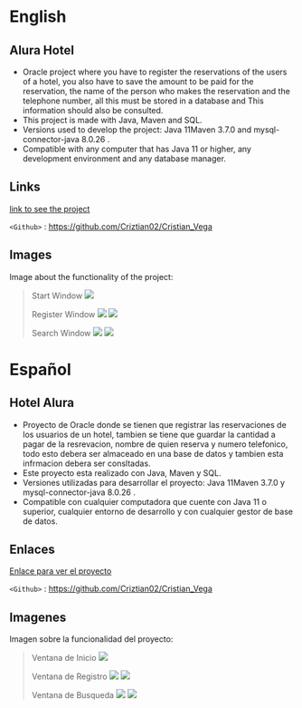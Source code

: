 # English
## Alura Hotel

- Oracle project where you have to register the reservations of the users of a hotel, you also have to save the amount to be paid for the reservation, the name of the person who makes the reservation and the telephone number, all this must be stored in a database and This information should also be consulted.
- This project is made with Java, Maven and SQL.
- Versions used to develop the project: Java 11Maven 3.7.0 and mysql-connector-java 8.0.26 .
- Compatible with any computer that has Java 11 or higher, any development environment and any database manager.


## Links

[link to see the project](https://drive.google.com/file/d/1K6_3Ieqw5pS_cq06fB0-bF6aLElfMV_l/view?usp=share_link)

`<Github>` : <https://github.com/Criztian02/Cristian_Vega>


## Images

Image about the functionality of the project:
> Start Window
![](https://github.com/Criztian02/Imagenes/blob/main/Hotel/inicio.png?raw=true)
>   
> Register Window
![](https://github.com/Criztian02/Imagenes/blob/main/Hotel/registro1.png?raw=true)
![](https://github.com/Criztian02/Imagenes/blob/main/Hotel/registro2.png?raw=true)
>   
> Search Window
![](https://github.com/Criztian02/Imagenes/blob/main/Hotel/busqueda1.png?raw=true)
![](https://github.com/Criztian02/Imagenes/blob/main/Hotel/busqueda2.png?raw=true)

# Español
## Hotel Alura

- Proyecto de Oracle donde se tienen que registrar las reservaciones de los usuarios de un hotel, tambien se tiene que guardar la cantidad a pagar de la resrevacion, nombre de quien reserva y numero telefonico, todo esto debera ser almaceado en una base de datos y tambien esta infrmacion debera ser consltadas.
- Este proyecto esta realizado con Java, Maven y SQL.
- Versiones utilizadas para desarrollar el proyecto: Java 11Maven 3.7.0 y mysql-connector-java 8.0.26 .
- Compatible con cualquier computadora que cuente con Java 11 o superior, cualquier entorno de desarrollo y con cualquier gestor de base de datos.

## Enlaces

[Enlace para ver el proyecto](https://drive.google.com/file/d/1K6_3Ieqw5pS_cq06fB0-bF6aLElfMV_l/view?usp=share_link)

`<Github>` : <https://github.com/Criztian02/Cristian_Vega>


## Imagenes

Imagen sobre la funcionalidad del proyecto:
> Ventana de Inicio
![](https://github.com/Criztian02/Imagenes/blob/main/Hotel/inicio.png?raw=true)
>   
> Ventana de Registro
![](https://github.com/Criztian02/Imagenes/blob/main/Hotel/registro1.png?raw=true)
![](https://github.com/Criztian02/Imagenes/blob/main/Hotel/registro2.png?raw=true)
>   
> Ventana de Busqueda
![](https://github.com/Criztian02/Imagenes/blob/main/Hotel/busqueda1.png?raw=true)
![](https://github.com/Criztian02/Imagenes/blob/main/Hotel/busqueda2.png?raw=true)

